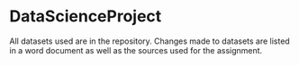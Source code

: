# DataScienceProject
All datasets used are in the repository. Changes made to datasets are listed in a word document as well as the sources used for the assignment.
